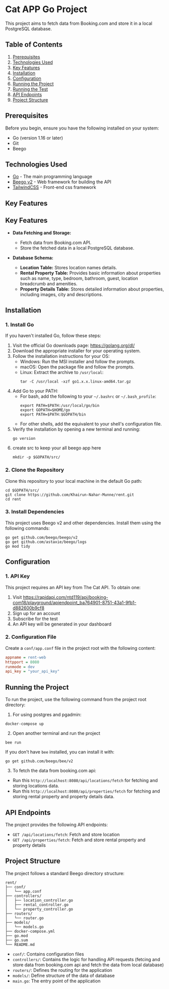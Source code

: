 # Cat APP Go Project

This project aims to fetch data from Booking.com and store it in a local PostgreSQL database. 
## Table of Contents

1. [Prerequisites](#prerequisites)
2. [Technologies Used](#technologies-used)
3. [Key Features](#key-features)
4. [Installation](#installation)
5. [Configuration](#configuration)
6. [Running the Project](#running-the-project)
6. [Running the Test](#running-the-test)
7. [API Endpoints](#api-endpoints)
8. [Project Structure](#project-structure)

## Prerequisites

Before you begin, ensure you have the following installed on your system:

- Go (version 1.16 or later)
- Git
- Beego

## Technologies Used

- [Go](https://golang.org/) - The main programming language
- [Beego v2](https://github.com/beego/beego) - Web framework for building the API
- [TailwindCSS](https://tailwindcss.com/) - Front-end css framework


## Key Features

## Key Features
- **Data Fetching and Storage:**
  - Fetch data from Booking.com API.
  - Store the fetched data in a local PostgreSQL database.

- **Database Schema:**
  - **Location Table:** Stores location names details.
  - **Rental Property Table:** Provides basic information about properties such as name, type, bedroom, bathroom,  guest, location breadcrumb and amenities.
  - **Property Details Table:** Stores detailed information about properties, including images, city and descriptions.

## Installation

### 1. Install Go

If you haven't installed Go, follow these steps:

1. Visit the official Go downloads page: https://golang.org/dl/
2. Download the appropriate installer for your operating system.
3. Follow the installation instructions for your OS:
   - Windows: Run the MSI installer and follow the prompts.
   - macOS: Open the package file and follow the prompts.
   - Linux: Extract the archive to `/usr/local`:
     ```
     tar -C /usr/local -xzf go1.x.x.linux-amd64.tar.gz
     ```
4. Add Go to your PATH:
   - For bash, add the following to your `~/.bashrc` or `~/.bash_profile`:
     ```
     export PATH=$PATH:/usr/local/go/bin
     export GOPATH=$HOME/go
     export PATH=$PATH:$GOPATH/bin
     ```
   - For other shells, add the equivalent to your shell's configuration file.
5. Verify the installation by opening a new terminal and running:
      ```
      go version
      ```
6. create src to keep your  all beego app here
      ```
      mkdir -p $GOPATH/src/
      ```

### 2. Clone the Repository

Clone this repository to your local machine in the default Go path:

```
cd $GOPATH/src/ 
git clone https://github.com/Khairun-Nahar-Munne/rent.git
cd rent
```

### 3. Install Dependencies

This project uses Beego v2 and other dependencies. Install them using the following commands:

```
go get github.com/beego/beego/v2
go get github.com/astaxie/beego/logs
go mod tidy
```


## Configuration

### 1. API Key

This project requires an API key from The Cat API. To obtain one:

1. Visit https://rapidapi.com/ntd119/api/booking-com18/playground/apiendpoint_ba764901-8751-43a1-9fb1-d882600b9cf8
2. Sign up for an account
3. Subscribe for the test
3. An API key will be generated in your dashboard
### 2. Configuration File

Create a `conf/app.conf` file in the project root with the following content:

```ini
appname = rent-web
httpport = 8080
runmode = dev
api_key = "your_api_key"
```
## Running the Project

To run the project, use the following command from the project root directory:

1. For using postgres and pgadmin:
```
docker-compose up
```
2. Open another terminal and run the project

```
bee run
```

If you don't have `bee` installed, you can install it with:

```
go get github.com/beego/bee/v2
```

3. To fetch the data from booking.com api:

- Run this `http://localhost:8080/api/locations/fetch` for fetching and storing locations data.
- Run this `http://localhost:8080/api/properties/fetch` for fetching and storing rental property and property details data.



## API Endpoints

The project provides the following API endpoints:

- `GET /api/locations/fetch`: Fetch and store location
- `GET /api/properties/fetch`: Fetch and store rental property and property details

## Project Structure

The project follows a standard Beego directory structure:

```
rent/
├── conf/
│   └── app.conf
├── controllers/
│   ├── location_controller.go
│   ├── rental_controller.go
│   └── property_controller.go
├── routers/
│   └── router.go
├── models/
│   └── models.go
├── docker-compose.yml
├── go.mod
├── go.sum
└── README.md
```

- `conf/`: Contains configuration files
- `controllers/`: Contains the logic for handling API requests (fetcing and store data from booking.com api and fetch the data from local database)
- `routers/`: Defines the routing for the application
- `models/`: Define structure of the data of database
- `main.go`: The entry point of the application

